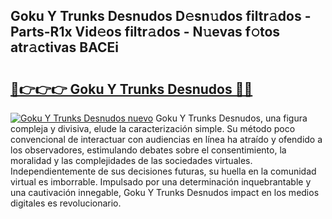 ## Goku Y Trunks Desnudos D𝚎sn𝚞dos filtr𝚊dos - Parts-R1x Vid𝚎os filtr𝚊dos - N𝚞evas f𝚘tos atr𝚊ctivas BACEi

# <h2><a href="http://mbag5g.tromn.icu/?c=Goku+Y+Trunks+Desnudos">🔗👉👉👉 Goku Y Trunks Desnudos 🔗🔗</a></h2>

[![Goku Y Trunks Desnudos nuevo](https://i.imgur.com/pEAQMta.gif)](http://mbag5g.tromn.icu/?c=Goku+Y+Trunks+Desnudos)
Goku Y Trunks Desnudos, una figura compleja y divisiva, elude la caracterización simple. Su método poco convencional de interactuar con audiencias en línea ha atraído y ofendido a los observadores, estimulando debates sobre el consentimiento, la moralidad y las complejidades de las sociedades virtuales. Independientemente de sus decisiones futuras, su huella en la comunidad virtual es imborrable. Impulsado por una determinación inquebrantable y una cautivación innegable, Goku Y Trunks Desnudos impact en los medios digitales es revolucionario.
